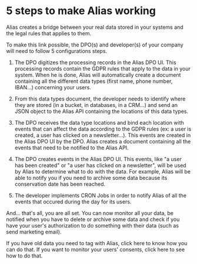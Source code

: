 # 5 steps to make Alias working

Alias creates a bridge between your real data stored in your systems and the legal rules that applies to them. 

To make this link possible, the DPO(s) and developer(s) of your company will need to follow 5 configurations steps.

1. The DPO digitizes the processing records in the Alias DPO UI. This processing records contain the GDPR rules that apply to the data in your system. When he is done, Alias will automatically create a document containing all the different data types (first name, phone number, IBAN...) concerning your users. 

2. From this data types document, the developer needs to identify where they are stored (in a bucket, in databases, in a CRM...) and send an JSON object to the Alias API containing the locations of this data types. 

3. The DPO receives the data type locations and bind each location with events that can affect the data according to the GDPR rules (ex: a user is created, a user has clicked on a newsletter...). This events are created in the Alias DPO UI by the DPO. Alias creates a document containing all the events that need to be notified to the Alias API.

4. The DPO creates events in the Alias DPO UI. This events, like "a user has been created" or "a user has clicked on a newsletter", will be used by Alias to determine what to do with the data. For example, Alias will be able to notify you if you need to archive some data because its conservation date has been reached.

5. The developer implements CRON Jobs in order to notify Alias of all the events that occured during the day for its users. 

And... that's all, you are all set. You can now monitor all your data, be notified when you have to delete or archive some data and check if you have your user's authorization to do something with their data (such as send marketing email).

If you have old data you need to tag with Alias, click here to know how you can do that.
If you want to monitor your users' consents, click here to see how to do that. 
